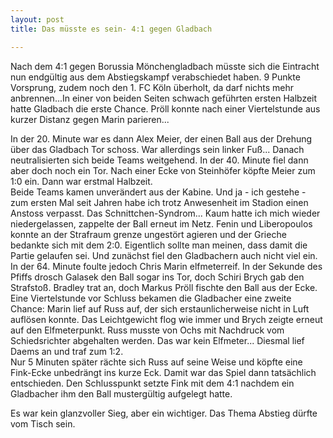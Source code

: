 ```yaml
---
layout: post
title: Das müsste es sein- 4:1 gegen Gladbach

---
```


Nach dem 4:1 gegen Borussia Mönchengladbach müsste sich die Eintracht nun endgültig aus dem Abstiegskampf verabschiedet haben. 9 Punkte Vorsprung, zudem noch den 1. FC Köln überholt, da darf nichts mehr anbrennen...In einer von beiden Seiten schwach geführten ersten Halbzeit hatte Gladbach die erste Chance. Pröll konnte nach einer Viertelstunde aus kurzer Distanz gegen Marin parieren...

In der 20. Minute war es dann Alex Meier, der einen Ball aus der Drehung über das Gladbach Tor schoss. War allerdings sein linker Fuß... Danach neutralisierten sich beide Teams weitgehend. In der 40. Minute fiel dann aber doch noch ein Tor. Nach einer Ecke von Steinhöfer köpfte Meier zum 1:0 ein. Dann war erstmal Halbzeit.  
Beide Teams kamen unverändert aus der Kabine. Und ja - ich gestehe - zum ersten Mal seit Jahren habe ich trotz Anwesenheit im Stadion einen Anstoss verpasst. Das Schnittchen-Syndrom... Kaum hatte ich mich wieder niedergelassen, zappelte der Ball erneut im Netz. Fenin und Liberopoulos konnte an der Strafraum grenze ungestört agieren und der Grieche bedankte sich mit dem 2:0. Eigentlich sollte man meinen, dass damit die Partie gelaufen sei. Und zunächst fiel den Gladbachern auch nicht viel ein. In der 64. Minute foulte jedoch Chris Marin elfmeterreif. In der Sekunde des Pfiffs drosch Galasek den Ball sogar ins Tor, doch Schiri Brych gab den Strafstoß. Bradley trat an, doch Markus Pröll fischte den Ball aus der Ecke. Eine Viertelstunde vor Schluss bekamen die Gladbacher eine zweite Chance: Marin lief auf Russ auf, der sich erstaunlicherweise nicht in Luft auflösen konnte. Das Leichtgewicht flog wie immer und Brych zeigte erneut auf den Elfmeterpunkt. Russ musste von Ochs mit Nachdruck vom Schiedsrichter abgehalten werden. Das war kein Elfmeter... Diesmal lief Daems an und traf zum 1:2.  
Nur 5 Minuten später rächte sich Russ auf seine Weise und köpfte eine Fink-Ecke unbedrängt ins kurze Eck. Damit war das Spiel dann tatsächlich entschieden. Den Schlusspunkt setzte Fink mit dem 4:1 nachdem ein Gladbacher ihm den Ball mustergültig aufgelegt hatte.

Es war kein glanzvoller Sieg, aber ein wichtiger. Das Thema Abstieg dürfte vom Tisch sein.
